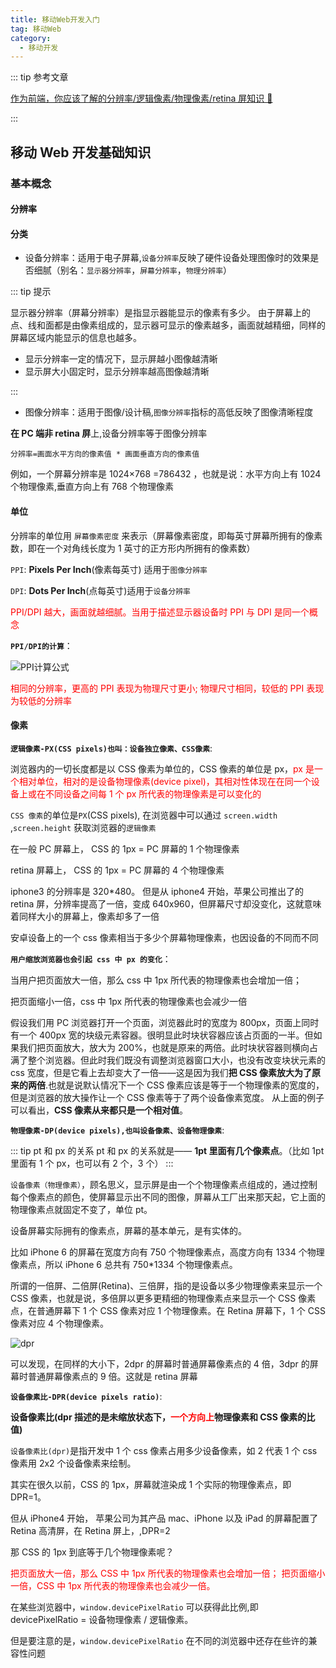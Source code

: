 ```yaml
---
title: 移动Web开发入门
tag: 移动Web
category:
  - 移动开发
---
```


::: tip 参考文章

[作为前端，你应该了解的分辨率/逻辑像素/物理像素/retina 屏知识 🧐](https://juejin.cn/post/6918323869824909319)

:::

## 移动 Web 开发基础知识

### 基本概念

#### 分辨率

#### 分类

- 设备分辨率：适用于电子屏幕,`设备分辨率`反映了硬件设备处理图像时的效果是否细腻（别名：`显示器分辨率`，`屏幕分辨率`，`物理分辨率`）

::: tip 提示

显示器分辨率（屏幕分辨率）是指显示器能显示的像素有多少。 由于屏幕上的点、线和面都是由像素组成的，显示器可显示的像素越多，画面就越精细，同样的屏幕区域内能显示的信息也越多。

- 显示分辨率一定的情况下，显示屏越小图像越清晰
- 显示屏大小固定时，显示分辨率越高图像越清晰

:::

- 图像分辨率：适用于图像/设计稿,`图像分辨率`指标的高低反映了图像清晰程度

**在 PC 端非 retina 屏**上,设备分辨率等于图像分辨率

`分辨率=画面水平方向的像素值 * 画面垂直方向的像素值`

例如，一个屏幕分辨率是 1024×768 =786432 ，也就是说：水平方向上有 1024 个物理像素,垂直方向上有 768 个物理像素

#### 单位

分辨率的单位用 `屏幕像素密度` 来表示（屏幕像素密度，即每英寸屏幕所拥有的像素数，即在一个对角线长度为 1 英寸的正方形内所拥有的像素数）

`PPI`: **Pixels Per Inch**(像素每英寸) 适用于`图像分辨率`

`DPI`: **Dots Per Inch**(点每英寸)适用于`设备分辨率`

<span style="color:red">PPI/DPI 越大，画面就越细腻。当用于描述显示器设备时 PPI 与 DPI 是同一个概念</span>

**`PPI/DPI的计算`**：

![PPI计算公式](https://zfh-nanjing-bucket.oss-cn-nanjing.aliyuncs.com/blog-images/PPI%E8%AE%A1%E7%AE%97%E5%85%AC%E5%BC%8F.png)

<span style="color:red">
相同的分辨率，更高的 PPI 表现为物理尺寸更小;
物理尺寸相同，较低的 PPI 表现为较低的分辨率
</span>

#### 像素

**`逻辑像素-PX(CSS pixels)也叫：设备独立像素、CSS像素`**:

浏览器内的一切长度都是以 CSS 像素为单位的，CSS 像素的单位是 px，<span style="color:red">px 是一个相对单位，相对的是设备物理像素(device pixel)，其相对性体现在在同一个设备上或在不同设备之间每 1 个 px 所代表的物理像素是可以变化的</span>

`CSS 像素`的单位是`PX`(CSS pixels), 在浏览器中可以通过 `screen.width` ,`screen.height` 获取浏览器的`逻辑像素`

在一般 PC 屏幕上， CSS 的 1px = PC 屏幕的 1 个物理像素

retina 屏幕上， CSS 的 1px = PC 屏幕的 4 个物理像素

iphone3 的分辨率是 320\*480。 但是从 iphone4 开始，苹果公司推出了的 retina 屏，分辨率提高了一倍，变成 640x960，但屏幕尺寸却没变化，这就意味着同样大小的屏幕上，像素却多了一倍

安卓设备上的一个 css 像素相当于多少个屏幕物理像素，也因设备的不同而不同

**`用户缩放浏览器也会引起 css 中 px 的变化`**：

当用户把页面放大一倍，那么 css 中 1px 所代表的物理像素也会增加一倍；

把页面缩小一倍，css 中 1px 所代表的物理像素也会减少一倍

假设我们用 PC 浏览器打开一个页面，浏览器此时的宽度为 800px，页面上同时有一个 400px 宽的块级元素容器。很明显此时块状容器应该占页面的一半。但如果我们把页面放大，放大为 200%，也就是原来的两倍。此时块状容器则横向占满了整个浏览器。但此时我们既没有调整浏览器窗口大小，也没有改变块状元素的 css 宽度，但是它看上去却变大了一倍——这是因为我们**把 CSS 像素放大为了原来的两倍**.也就是说默认情况下一个 CSS 像素应该是等于一个物理像素的宽度的，但是浏览器的放大操作让一个 CSS 像素等于了两个设备像素宽度。 从上面的例子可以看出，**CSS 像素从来都只是一个相对值**。

**`物理像素-DP(device pixels),也叫设备像素、设备物理像素`**:

::: tip pt 和 px 的关系
pt 和 px 的关系就是—— **1pt 里面有几个像素点**。（比如 1pt 里面有 1 个 px，也可以有 2 个，3 个）
:::

`设备像素（物理像素）`，顾名思义，显示屏是由一个个物理像素点组成的，通过控制每个像素点的颜色，使屏幕显示出不同的图像，屏幕从工厂出来那天起，它上面的物理像素点就固定不变了，单位 pt。

设备屏幕实际拥有的像素点，屏幕的基本单元，是有实体的。

比如 iPhone 6 的屏幕在宽度方向有 750 个物理像素点，高度方向有 1334 个物理像素点，所以 iPhone 6 总共有 750\*1334 个物理像素点。

所谓的一倍屏、二倍屏(Retina)、三倍屏，指的是设备以多少物理像素来显示一个 CSS 像素，也就是说，多倍屏以更多更精细的物理像素点来显示一个 CSS 像素点，在普通屏幕下 1 个 CSS 像素对应 1 个物理像素。在 Retina 屏幕下，1 个 CSS 像素对应 4 个物理像素。

![dpr](https://zfh-nanjing-bucket.oss-cn-nanjing.aliyuncs.com/blog-images/dpr.png)

可以发现，在同样的大小下，2dpr 的屏幕时普通屏幕像素点的 4 倍，3dpr 的屏幕时普通屏幕像素点的 9 倍。这就是 retina 屏幕

**`设备像素比-DPR(device pixels ratio)`**:

**设备像素比(dpr 描述的是未缩放状态下，<span style="color:red">一个方向上</span>物理像素和 CSS 像素的比值)**

`设备像素比(dpr)`是指开发中 1 个 css 像素占用多少设备像素，如 2 代表 1 个 css 像素用 2x2 个设备像素来绘制。

其实在很久以前，CSS 的 1px，屏幕就渲染成 1 个实际的物理像素点，即 DPR=1。

但从 iPhone4 开始， 苹果公司为其产品 mac、iPhone 以及 iPad 的屏幕配置了 Retina 高清屏，在 Retina 屏上，,DPR=2

那 CSS 的 1px 到底等于几个物理像素呢？

<span style="color:red">
把页面放大一倍，那么 CSS 中 1px 所代表的物理像素也会增加一倍；
把页面缩小一倍，CSS 中 1px 所代表的物理像素也会减少一倍。
</span>

在某些浏览器中，`window.devicePixelRatio` 可以获得此比例,即 devicePixelRatio = 设备物理像素 / 逻辑像素。

但是要注意的是，`window.devicePixelRatio` 在不同的浏览器中还存在些许的兼容性问题
